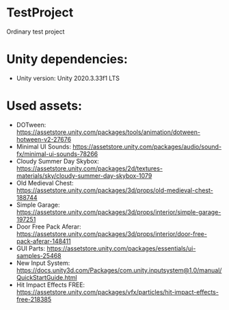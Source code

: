 # TestProject
Ordinary test project

# Unity dependencies:
- Unity version: Unity 2020.3.33f1 LTS

# Used assets:
- DOTween: https://assetstore.unity.com/packages/tools/animation/dotween-hotween-v2-27676
- Minimal UI Sounds: https://assetstore.unity.com/packages/audio/sound-fx/minimal-ui-sounds-78266
- Cloudy Summer Day Skybox: https://assetstore.unity.com/packages/2d/textures-materials/sky/cloudy-summer-day-skybox-1079
- Old Medieval Chest: https://assetstore.unity.com/packages/3d/props/old-medieval-chest-188744
- Simple Garage: https://assetstore.unity.com/packages/3d/props/interior/simple-garage-197251
- Door Free Pack Aferar: https://assetstore.unity.com/packages/3d/props/interior/door-free-pack-aferar-148411
- GUI Parts: https://assetstore.unity.com/packages/essentials/ui-samples-25468
- New Input System: https://docs.unity3d.com/Packages/com.unity.inputsystem@1.0/manual/QuickStartGuide.html
- Hit Impact Effects FREE: https://assetstore.unity.com/packages/vfx/particles/hit-impact-effects-free-218385
